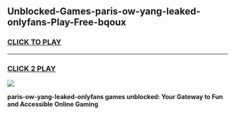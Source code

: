 
## Unblocked-Games-paris-ow-yang-leaked-onlyfans-Play-Free-bqoux
<h3>
<a href="https://premium76.site?title=paris-ow-yang-leaked-onlyfans&ref=15A">CLICK TO PLAY</a></h3>
<hr>

<h3>
<a href="https://premium76.site?title=paris-ow-yang-leaked-onlyfans&ref=15A">CLICK 2 PLAY</a>
  
</h3>

<a href="https://premium76.site?title=paris-ow-yang-leaked-onlyfans&ref=15A"><img src="https://clearcache.store/games.png"></a>


**paris-ow-yang-leaked-onlyfans games unblocked: Your Gateway to Fun and Accessible Online Gaming**

